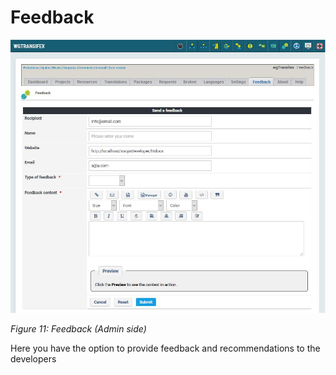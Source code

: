# Feedback

![](../.gitbook/assets/2feedback.jpg)

_Figure 11: Feedback \(Admin side\)_

Here you have the option to provide feedback and recommendations to the developers
